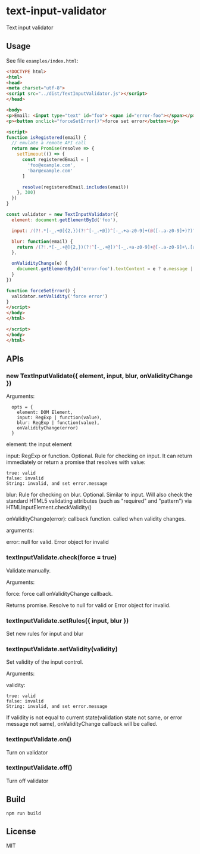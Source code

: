 # text-input-validator
Text input validator

## Usage
See file `examples/index.html`:
```html
<!DOCTYPE html>
<html>
<head>
<meta charset="utf-8">
<script src="../dist/TextInputValidator.js"></script>
</head>

<body>
<p>Email: <input type="text" id="foo"> <span id="error-foo"></span></p>
<p><button onclick="forceSetError()">force set error</button></p>

<script>
function isRegistered(email) {
  // emulate a remote API call
  return new Promise(resolve => {
    setTimeout(() => {
      const registeredEmail = [
        'foo@example.com',
        'bar@example.com'
      ]

      resolve(registeredEmail.includes(email))
    }, 300)
  })
}

const validator = new TextInputValidator({
  element: document.getElementById('foo'),

  input: /(?!.*[-_.+@]{2,})(?!^[-_.+@])^[-_.+a-z0-9]+(@([-.a-z0-9]+)?)?$/i,

  blur: function(email) {
    return /(?!.*[-_.+@]{2,})(?!^[-_.+@])^[-_.+a-z0-9]+@[-.a-z0-9]+\.[a-z]+$/i.test(email) && isRegistered(email).then(reged => !reged || 'this email has been taken')
  },

  onValidityChange(e) {
    document.getElementById('error-foo').textContent = e ? e.message || 'invalid' : ''
  }
})

function forceSetError() {
  validator.setValidity('force error')
}
</script>
</body>
</html>

</script>
</body>
</html>
```

## APIs

### new TextInputValidate({ element, input, blur, onValidityChange })

Arguments:

```
  opts = {
    element: DOM Element,
    input: RegExp | function(value),
    blur: RegExp | function(value),
    onValidityChange(error)
  }
```

element: the input element

input: RegExp or function. Optional. Rule for checking on input. It can return immediately or return a promise that resolves with value:

```
true: valid
false: invalid
String: invalid, and set error.message
```

blur: Rule for checking on blur. Optional. Similar to input. Will also check the standard HTML5 validating attributes (such as "required" and "pattern") via HTMLInputElement.checkValidity()

onValidityChange(error): callback function. called when validity changes.

arguments:

error: null for valid. Error object for invalid


### textInputValidate.check(force = true)

Validate manually.

Arguments:

force: force call onValidityChange callback.

Returns promise. Resolve to null for valid or Error object for invalid.


### textInputValidate.setRules({ input, blur })

Set new rules for input and blur


### textInputValidate.setValidity(validity)

Set validity of the input control.

Arguments:

validity:
```
true: valid
false: invalid
String: invalid, and set error.message
```

If validity is not equal to current state(validation state not same, or error message not same), onValidityChange callback will be called.


### textInputValidate.on()

Turn on validator


### textInputValidate.off()

Turn off validator


## Build

```
npm run build
```


## License
MIT
